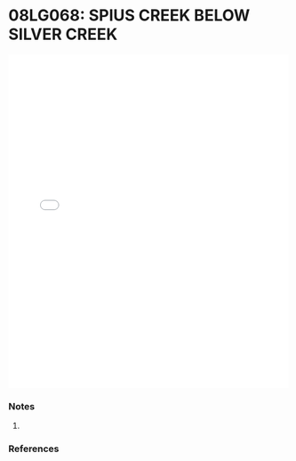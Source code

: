 # 08LG068: SPIUS CREEK BELOW SILVER CREEK

<iframe src="/_static/stations/08LG068_fdc.html" width="100%" height="600" frameborder="0"></iframe>

### Notes
1. 

### References

